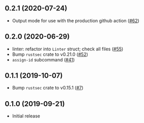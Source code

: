 ## 0.2.1 (2020-07-24)

- Output mode for use with the production github action ([#62])

[#62]: https://github.com/RustSec/rustsec-admin/pull/62

## 0.2.0 (2020-06-29)

- linter: refactor into `Linter` struct; check all files ([#55])
- Bump `rustsec` crate to v0.21.0 ([#52])
- `assign-id` subcommand ([#41])

[#55]: https://github.com/RustSec/rustsec-admin/pull/55
[#52]: https://github.com/RustSec/rustsec-admin/pull/52
[#41]: https://github.com/RustSec/rustsec-admin/pull/41

## 0.1.1 (2019-10-07)

- Bump `rustsec` crate to v0.15.1 ([#7])

[#7]: https://github.com/RustSec/rustsec-admin/pull/7

## 0.1.0 (2019-09-21)

- Initial release

